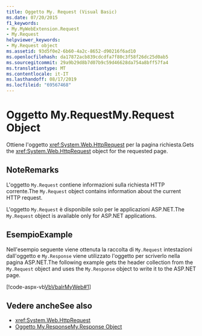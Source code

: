 ```yaml
---
title: Oggetto My. Request (Visual Basic)
ms.date: 07/20/2015
f1_keywords:
- My.MyWebExtension.Request
- My.Request
helpviewer_keywords:
- My.Request object
ms.assetid: 93d5f0e2-6b60-4a2c-8652-d90216f6ad10
ms.openlocfilehash: da17872acb839cdcdfa7f80c3f58f26dc25d0ab5
ms.sourcegitcommit: 29a9b29d8b7d07b9c59d46628da754a8bff57fa4
ms.translationtype: MT
ms.contentlocale: it-IT
ms.lasthandoff: 08/17/2019
ms.locfileid: "69567468"
---
```

# <a name="myrequest-object"></a><span data-ttu-id="6e7e0-102">Oggetto My.Request</span><span class="sxs-lookup"><span data-stu-id="6e7e0-102">My.Request Object</span></span>
<span data-ttu-id="6e7e0-103">Ottiene l'oggetto <xref:System.Web.HttpRequest> per la pagina richiesta.</span><span class="sxs-lookup"><span data-stu-id="6e7e0-103">Gets the <xref:System.Web.HttpRequest> object for the requested page.</span></span>  
  
## <a name="remarks"></a><span data-ttu-id="6e7e0-104">Note</span><span class="sxs-lookup"><span data-stu-id="6e7e0-104">Remarks</span></span>  
 <span data-ttu-id="6e7e0-105">L'oggetto `My.Request` contiene informazioni sulla richiesta HTTP corrente.</span><span class="sxs-lookup"><span data-stu-id="6e7e0-105">The `My.Request` object contains information about the current HTTP request.</span></span>  
  
 <span data-ttu-id="6e7e0-106">L'oggetto `My.Request` è disponibile solo per le applicazioni ASP.NET.</span><span class="sxs-lookup"><span data-stu-id="6e7e0-106">The `My.Request` object is available only for ASP.NET applications.</span></span>  
  
## <a name="example"></a><span data-ttu-id="6e7e0-107">Esempio</span><span class="sxs-lookup"><span data-stu-id="6e7e0-107">Example</span></span>  
 <span data-ttu-id="6e7e0-108">Nell'esempio seguente viene ottenuta la raccolta di `My.Request` intestazioni dall'oggetto e `My.Response` viene utilizzato l'oggetto per scriverlo nella pagina ASP.NET.</span><span class="sxs-lookup"><span data-stu-id="6e7e0-108">The following example gets the header collection from the `My.Request` object and uses the `My.Response` object to write it to the ASP.NET page.</span></span>  
  
 [!code-aspx-vb[VbVbalrMyWeb#1](~/samples/snippets/visualbasic/VS_Snippets_VBCSharp/VbVbalrMyWeb/VB/Default.aspx#1)]  
  
## <a name="see-also"></a><span data-ttu-id="6e7e0-109">Vedere anche</span><span class="sxs-lookup"><span data-stu-id="6e7e0-109">See also</span></span>

- <xref:System.Web.HttpRequest>
- [<span data-ttu-id="6e7e0-110">Oggetto My.Response</span><span class="sxs-lookup"><span data-stu-id="6e7e0-110">My.Response Object</span></span>](../../../visual-basic/language-reference/objects/my-response-object.md)
